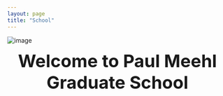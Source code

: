 ```yaml
---
layout: page
title: "School"
---
```


![image](https://github.com/Sajedehra/sajedehra.github.io/assets/118833443/3f7dbaac-6bf5-4cc7-b245-d837fc8beb71)

<div style="text-align: center;">
  <span style="font-size: 40px; font-weight: bold;">Welcome to Paul Meehl Graduate School</span>
</div>
